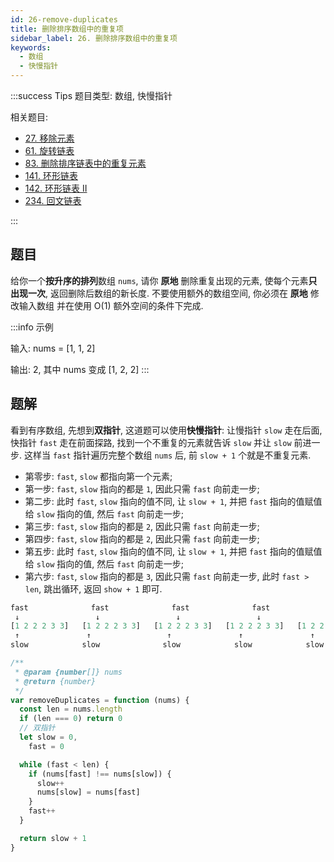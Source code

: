 ```yaml
---
id: 26-remove-duplicates
title: 删除排序数组中的重复项
sidebar_label: 26. 删除排序数组中的重复项
keywords:
  - 数组
  - 快慢指针
---
```


:::success Tips
题目类型: 数组, 快慢指针

相关题目:

- [27. 移除元素](/leetcode/easy/27-remove-element)
- [61. 旋转链表](/leetcode/medium/61-rotate-right)
- [83. 删除排序链表中的重复元素](/leetcode/easy/83-delete-duplicates)
- [141. 环形链表](/leetcode/easy/141-has-cycle)
- [142. 环形链表 II](/leetcode/medium/142-detect-cycle)
- [234. 回文链表](/leetcode/easy/234-is-palindrome)
  
:::

## 题目

给你一个**按升序的排列**数组 `nums`, 请你 **原地** 删除重复出现的元素, 使每个元素**只出现一次**, 返回删除后数组的新长度. 不要使用额外的数组空间, 你必须在 **原地** 修改输入数组 并在使用 O(1) 额外空间的条件下完成.

:::info 示例

输入: nums = [1, 1, 2]

输出: 2, 其中 nums 变成 [1, 2, 2]
:::

## 题解

看到有序数组, 先想到**双指针**, 这道题可以使用**快慢指针**: 让慢指针 `slow` 走在后面, 快指针 `fast` 走在前面探路, 找到一个不重复的元素就告诉 `slow` 并让 `slow` 前进一步. 这样当 `fast` 指针遍历完整个数组 `nums` 后, 前 `slow + 1` 个就是不重复元素.

- 第零步: `fast`, `slow` 都指向第一个元素;
- 第一步: `fast`, `slow` 指向的都是 `1`, 因此只需 `fast` 向前走一步;
- 第二步: 此时 `fast`, `slow` 指向的值不同, 让 `slow + 1`, 并把 `fast` 指向的值赋值给 `slow` 指向的值, 然后 `fast` 向前走一步;
- 第三步: `fast`, `slow` 指向的都是 `2`, 因此只需 `fast` 向前走一步;
- 第四步: `fast`, `slow` 指向的都是 `2`, 因此只需 `fast` 向前走一步;
- 第五步: 此时 `fast`, `slow` 指向的值不同, 让 `slow + 1`, 并把 `fast` 指向的值赋值给 `slow` 指向的值, 然后 `fast` 向前走一步;
- 第六步: `fast`, `slow` 指向的都是 `3`, 因此只需 `fast` 向前走一步, 此时 `fast > len`, 跳出循环, 返回 `show + 1` 即可.

```ts
fast              fast              fast              fast              fast              fast              fast
 ↓                 ↓                 ↓                 ↓                 ↓                 ↓                 ↓
[1 2 2 2 3 3]   [1 2 2 2 3 3]   [1 2 2 2 3 3]   [1 2 2 2 3 3]   [1 2 2 2 3 3]   [1 2 3 2 3 3]   [1 2 3 2 3 3]
 ↑               ↑                 ↑               ↑               ↑                 ↑               ↑
slow            slow              slow            slow            slow              slow            slow
```

```ts
/**
 * @param {number[]} nums
 * @return {number}
 */
var removeDuplicates = function (nums) {
  const len = nums.length
  if (len === 0) return 0
  // 双指针
  let slow = 0,
    fast = 0

  while (fast < len) {
    if (nums[fast] !== nums[slow]) {
      slow++
      nums[slow] = nums[fast]
    }
    fast++
  }

  return slow + 1
}
```
